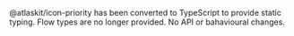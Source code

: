 @atlaskit/icon-priority has been converted to TypeScript to provide static typing. Flow types are no longer provided. No API or bahavioural changes.